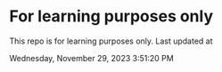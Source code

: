 # For learning purposes only
This repo is for learning purposes only.
Last updated at

Wednesday, November 29, 2023 3:51:20 PM

